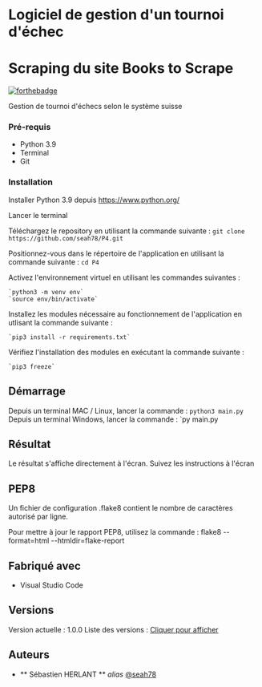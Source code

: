 # Logiciel de gestion d'un tournoi d'échec

# Scraping du site Books to Scrape

[![forthebadge](https://forthebadge.com/images/badges/made-with-python.svg)](http://forthebadge.com)

Gestion de tournoi d'échecs selon le système suisse

### Pré-requis

- Python 3.9
- Terminal
- Git

### Installation

Installer Python 3.9 depuis https://www.python.org/

Lancer le terminal

Téléchargez le repository en utilisant la commande suivante :
	`git clone https://github.com/seah78/P4.git`

Positionnez-vous dans le répertoire de l'application en utilisant la commande suivante :
	`cd P4`

Activez l'environnement virtuel en utilisant les commandes suivantes :

	`python3 -m venv env`
	`source env/bin/activate`

Installez les modules nécessaire au fonctionnement de l'application en utlisant la commande suivante :

	`pip3 install -r requirements.txt`

Vérifiez l'installation des modules en exécutant la commande suivante :

	`pip3 freeze`

## Démarrage

Depuis un terminal MAC / Linux, lancer la commande : `python3 main.py`
Depuis un terminal Windows, lancer la commande : `py main.py

## Résultat

Le résultat s'affiche directement à l'écran.
Suivez les instructions à l'écran

## PEP8

Un fichier de configuration .flake8 contient le nombre de caractères autorisé par ligne.

Pour mettre à jour le rapport PEP8, utilisez la commande : flake8 --format=html --htmldir=flake-report


## Fabriqué avec

* Visual Studio Code

## Versions

Version actuelle : 1.0.0
Liste des versions : [Cliquer pour afficher](https://github.com/seah78/P4/tags)

## Auteurs

* ** Sébastien HERLANT ** _alias_ [@seah78](https://github.com/seah78)



